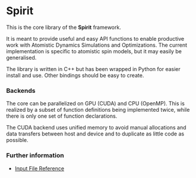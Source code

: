 Spirit
=============

This is the core library of the **Spirit** framework.

It is meant to provide useful and easy API functions to enable productive work
with Atomistic Dynamics Simulations and Optimizations.
The current implementation is specific to atomistic spin models, but it may
easily be generalised.

The library is written in C++ but has been wrapped in Python for easier install and use.
Other bindings should be easy to create.

### Backends
The core can be parallelized on GPU (CUDA) and CPU (OpenMP). This is realized by
a subset of function definitions being implemented twice, while there is only
one set of function declarations.

The CUDA backend uses unified memory to avoid manual allocations and data transfers
between host and device and to duplicate as little code as possible.

### Further information
* [Input File Reference](docs/Input.md)